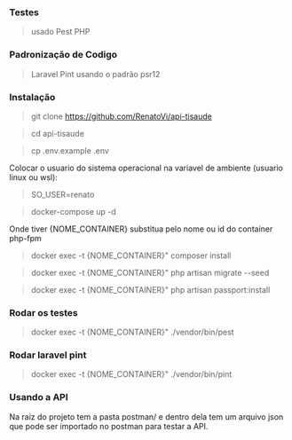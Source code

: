 ### Testes

> usado Pest PHP

### Padronização de Codigo

> Laravel Pint usando o padrão psr12

### Instalação

>  git clone https://github.com/RenatoVi/api-tisaude

> cd api-tisaude

> cp .env.example .env

Colocar o usuario do sistema operacional na variavel de ambiente (usuario linux ou wsl):
>  SO_USER=renato

> docker-compose up -d

Onde tiver {NOME_CONTAINER} substitua pelo nome ou id do container php-fpm

> docker exec -t {NOME_CONTAINER}" composer install

> docker exec -t {NOME_CONTAINER}" php artisan migrate --seed

> docker exec -t {NOME_CONTAINER}" php artisan passport:install

### Rodar os testes

> docker exec -t {NOME_CONTAINER}" ./vendor/bin/pest

### Rodar laravel pint 

> docker exec -t {NOME_CONTAINER}" ./vendor/bin/pint

### Usando a API 

Na raiz do projeto tem a pasta postman/ e dentro dela tem um arquivo json que pode ser importado 
no postman para testar a API.
